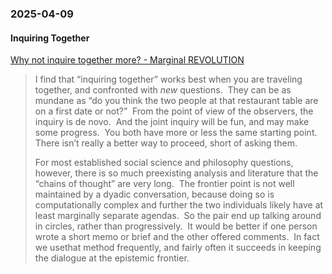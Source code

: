 ### 2025-04-09
#### Inquiring Together
[Why not inquire together more? - Marginal REVOLUTION](https://marginalrevolution.com/marginalrevolution/2025/04/why-not-inquire-together-more.html)

> I find that “inquiring together” works best when you are traveling together, and confronted with _new_ questions.  They can be as mundane as “do you think the two people at that restaurant table are on a first date or not?”  From the point of view of the observers, the inquiry is de novo.  And the joint inquiry will be fun, and may make some progress.  You both have more or less the same starting point.  There isn’t really a better way to proceed, short of asking them.
> 
> For most established social science and philosophy questions, however, there is so much preexisting analysis and literature that the “chains of thought” are very long.  The frontier point is not well maintained by a dyadic conversation, because doing so is computationally complex and further the two individuals likely have at least marginally separate agendas.  So the pair end up talking around in circles, rather than progressively.  It would be better if one person wrote a short memo or brief and the other offered comments.  In fact we usethat method frequently, and fairly often it succeeds in keeping the dialogue at the epistemic frontier.
